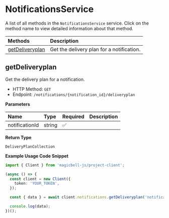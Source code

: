 # NotificationsService

A list of all methods in the `NotificationsService` service. Click on the method name to view detailed information about that method.

| Methods                             | Description                               |
| :---------------------------------- | :---------------------------------------- |
| [getDeliveryplan](#getdeliveryplan) | Get the delivery plan for a notification. |

## getDeliveryplan

Get the delivery plan for a notification.

- HTTP Method: `GET`
- Endpoint: `/notifications/{notification_id}/deliveryplan`

**Parameters**

| Name           | Type   | Required | Description |
| :------------- | :----- | :------- | :---------- |
| notificationId | string | ✅       |             |

**Return Type**

`DeliveryPlanCollection`

**Example Usage Code Snippet**

```typescript
import { Client } from 'magicbell-js/project-client';

(async () => {
  const client = new Client({
    token: 'YOUR_TOKEN',
  });

  const { data } = await client.notifications.getDeliveryplan('notification_id');

  console.log(data);
})();
```
